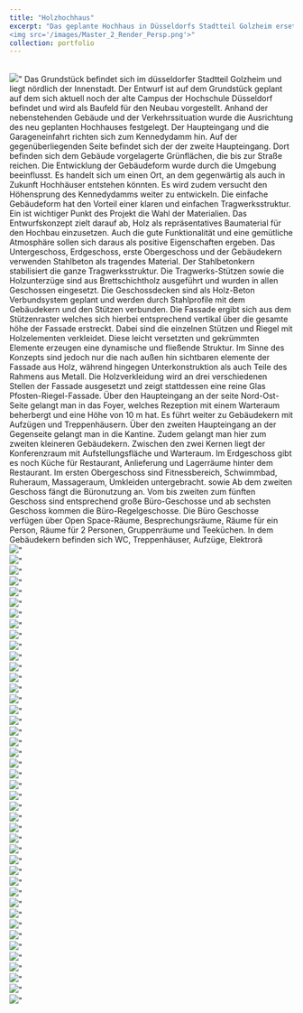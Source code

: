```yaml
---
title: "Holzhochhaus"
excerpt: "Das geplante Hochhaus in Düsseldorfs Stadtteil Golzheim ersetzt den alten Campus der Hochschule. Es nutzt Holz als zentrales Baumaterial, kombiniert mit Stahlbeton für den Kern und die tragenden Elemente. Die Fassade integriert Holzverkleidungen und Glasflächen, um eine dynamische Struktur zu schaffen. Das Gebäude bietet verschiedene Funktionen: ein Foyer, eine Kantine und Fitnessbereiche im Erdgeschoss, sowie Büroflächen ab dem zweiten Stockwerk. Die Gestaltung berücksichtigt die umliegende Architektur und optimiert die Nutzung des Raums mit klaren, funktionalen Strukturen. <br/>
<img src='/images/Master_2_Render_Persp.png'>"
collection: portfolio
---
```



<br/>
<img src='/images/MA2/ma2 (3).png'>"
 Das Grundstück befindet sich im 
düsseldorfer Stadtteil Golzheim und 
liegt nördlich der Innenstadt. Der 
Entwurf ist auf dem Grundstück 
geplant auf dem sich aktuell noch 
der alte Campus der Hochschule 
Düsseldorf befindet und wird als 
Baufeld für den Neubau vorgestellt.
 Anhand der nebenstehenden 
Gebäude und der Verkehrssituation 
wurde die Ausrichtung des neu 
geplanten Hochhauses festgelegt. 
Der Haupteingang und 
die 
Garageneinfahrt 
richten sich 
zum Kennedydamm hin. Auf der 
gegenüberliegenden Seite befindet 
sich der der zweite Haupteingang. 
Dort befinden sich dem Gebäude 
vorgelagerte Grünflächen, die bis zur 
Straße reichen.
 Die Entwicklung der Gebäudeform 
wurde 
durch die Umgebung 
beeinflusst. 
Es handelt sich um 
einen Ort, an dem gegenwärtig 
als auch in Zukunft Hochhäuser 
entstehen könnten. Es wird zudem 
versucht den Höhensprung des 
Kennedydamms weiter zu entwickeln. 
Die einfache Gebäudeform hat den 
Vorteil einer klaren und einfachen 
Tragwerksstruktur.
 Ein 
ist 
wichtiger 
Punkt des Projekt 
die Wahl der Materialien. Das 
Entwurfskonzept zielt darauf ab, 
Holz als repräsentatives Baumaterial 
für den Hochbau einzusetzen. Auch 
die 
gute Funktionalität und eine 
gemütliche Atmosphäre sollen sich 
daraus als positive Eigenschaften 
ergeben. 
Das 
Untergeschoss, 
Erdgeschoss, erste Obergeschoss 
und der Gebäudekern verwenden 
Stahlbeton als tragendes Material. 
Der Stahlbetonkern stabilisiert die 
ganze Tragwerksstruktur. 
Die Tragwerks-Stützen sowie 
die 
Holzunterzüge sind aus 
Brettschichtholz ausgeführt und 
wurden in allen Geschossen 
eingesetzt. Die Geschossdecken 
sind 
als 
Holz-Beton
Verbundsystem geplant und 
werden durch Stahlprofile mit 
dem Gebäudekern und den 
Stützen verbunden.
 Die Fassade ergibt sich aus 
dem Stützenraster welches sich 
hierbei entsprechend vertikal 
über die gesamte höhe der 
Fassade erstreckt. Dabei sind 
die einzelnen Stützen und Riegel 
mit Holzelementen verkleidet. 
Diese leicht versetzten und 
gekrümmten Elemente erzeugen 
eine dynamische und fließende 
Struktur. Im Sinne des Konzepts 
sind jedoch nur die nach außen 
hin sichtbaren elemente der 
Fassade aus Holz, während 
hingegen Unterkonstruktion als 
auch Teile des Rahmens aus 
Metall. 
Die Holzverkleidung wird an 
drei verschiedenen Stellen der 
Fassade ausgesetzt und zeigt 
stattdessen eine reine Glas
Pfosten-Riegel-Fassade.
 Über den Haupteingang an der 
seite Nord-Ost-Seite gelangt 
man in das Foyer,  
welches 
Rezeption mit einem Warteraum 
beherbergt und eine Höhe von 
10 m hat. 
Es führt weiter zu Gebäudekern 
mit Aufzügen und Treppenhäusern. 
Über den zweiten Haupteingang an 
der Gegenseite gelangt man in die 
Kantine. Zudem gelangt man hier 
zum zweiten kleineren Gebäudekern. 
Zwischen den zwei Kernen liegt der 
Konferenzraum mit Aufstellungsfläche 
und Warteraum. 
 Im Erdgeschoss 
gibt es noch Küche für Restaurant, 
Anlieferung und Lagerräume hinter 
dem Restaurant.
 Im ersten Obergeschoss sind 
Fitnessbereich, 
Schwimmbad, 
Ruheraum, 
Massageraum, 
Umkleiden untergebracht. 
sowie 
Ab 
dem zweiten Geschoss fängt die 
Büronutzung an. 
Vom 
bis 
zweiten 
zum fünften Geschoss sind 
entsprechend große Büro-Geschosse 
und ab sechsten Geschoss kommen 
die Büro-Regelgeschosse. Die Büro
Geschosse verfügen über Open
Space-Räume,  Besprechungsräume, 
Räume für ein Person, Räume für 
2 Personen, Gruppenräume und 
Teeküchen. In dem Gebäudekern 
befinden sich WC, Treppenhäuser, 
Aufzüge, Elektrorä
<br/>
<img src='/images/MA2/ma2 (1).png'>"
<br/>
<img src='/images/MA2/ma2 (2).png'>"
<br/>
<img src='/images/MA2/ma2 (4).png'>"
<br/>
<img src='/images/MA2/ma2 (5).png'>"
<br/>
<img src='/images/MA2/ma2 (6).png'>"
<br/>
<img src='/images/MA2/ma2 (7).png'>"
<br/>
<img src='/images/MA2/ma2 (8).png'>"
<br/>
<img src='/images/MA2/ma2 (9).png'>"
<br/>
<img src='/images/MA2/ma2 (10).png'>"
<br/>
<img src='/images/MA2/ma2 (11).png'>"
<br/>
<img src='/images/MA2/ma2 (12).png'>"
<br/>
<img src='/images/MA2/ma2 (13).png'>"
<br/>
<img src='/images/MA2/ma2 (14).png'>"
<br/>
<img src='/images/MA2/ma2 (15).png'>"
<br/>
<img src='/images/MA2/ma2 (16).png'>"
<br/>
<img src='/images/MA2/ma2 (17).png'>"
<br/>
<img src='/images/MA2/ma2 (18).png'>"
<br/>
<img src='/images/MA2/ma2 (19).png'>"
<br/>
<img src='/images/MA2/ma2 (20).png'>"
<br/>
<img src='/images/MA2/ma2 (21).png'>"
<br/>
<img src='/images/MA2/ma2 (22).png'>"
<br/>
<img src='/images/MA2/ma2 (23).png'>"
<br/>
<img src='/images/MA2/ma2 (26).png'>"
<br/>
<img src='/images/MA2/ma2 (27).png'>"
<br/>
<img src='/images/MA2/ma2 (28).png'>"
<br/>
<img src='/images/MA2/ma2 (29).png'>"
<br/>
<img src='/images/MA2/ma2 (30).png'>"
<br/>
<img src='/images/MA2/ma2 (31).png'>"
<br/>
<img src='/images/MA2/ma2 (32).png'>"
<br/>
<img src='/images/MA2/ma2 (33).png'>"
<br/>
<img src='/images/MA2/ma2 (34).png'>"
<br/>
<img src='/images/MA2/ma2 (35).png'>"
<br/>
<img src='/images/MA2/ma2 (36).png'>"
<br/>
<img src='/images/MA2/ma2 (37).png'>"
<br/>
<img src='/images/MA2/ma2 (38).png'>"
<br/>
<img src='/images/MA2/ma2 (39).png'>"
<br/>
<img src='/images/MA2/ma2 (40).png'>"
<br/>
<img src='/images/MA2/ma2 (40).png'>"
<br/>
<img src='/images/MA2/ma2 (41).png'>"
<br/>
<img src='/images/MA2/ma2 (42).png'>"
<br/>
<img src='/images/MA2/ma2 (43).png'>"
<br/>
<img src='/images/MA2/ma2 (44).png'>"
<br/>
<img src='/images/MA2/ma2 (46).png'>"